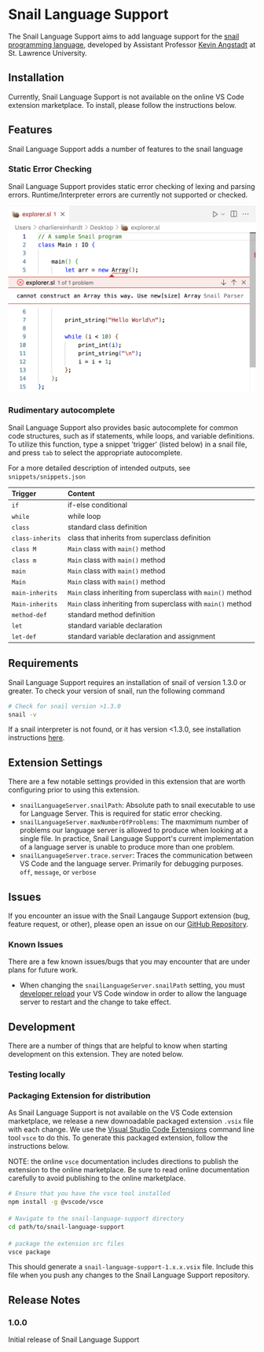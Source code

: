 # Snail Language Support

The Snail Language Support aims to add language support for the [snail programming language](https://snail-language.github.io/), developed by Assistant Professor [Kevin Angstadt](https://myslu.stlawu.edu/~kangstadt/) at St. Lawrence University. 

## Installation

Currently, Snail Language Support is not available on the online VS Code extension marketplace. To install, please follow the instructions below.

## Features

Snail Language Support adds a number of features to the snail language

### Static Error Checking

Snail Language Support provides static error checking of lexing and parsing errors. Runtime/Interpreter errors are currently not supported or checked.

![Static Error Checking](images/StaticErrorChecking.png)

### Rudimentary autocomplete

Snail Language Support also provides basic autocomplete for common code structures, such as if statements, while loops, and variable definitions. To utilize this function, type a snippet 'trigger' (listed below) in a snail file, and press `tab` to select the appropriate autocomplete.

For a more detailed description of intended outputs, see `snippets/snippets.json`

| Trigger | Content |
| :-- | :-- |
| `if` | if-else conditional |
| `while` | while loop |
| `class` | standard class definition |
| `class-inherits` | class that inherits from superclass definition |
| `class M` | `Main` class with `main()` method |
| `class m` | `Main` class with `main()` method |
| `main` | `Main` class with `main()` method |
| `Main` | `Main` class with `main()` method |
| `main-inherits` | `Main` class inheriting from superclass with `main()` method |
| `Main-inherits` | `Main` class inheriting from superclass with `main()` method |
| `method-def` | standard method definition |
| `let` | standard variable declaration |
| `let-def` | standard variable declaration and assignment |

## Requirements

Snail Language Support requires an installation of snail of version 1.3.0 or greater. To check your version of snail, run the following command

```bash
# Check for snail version >1.3.0
snail -v 
```

If a snail interpreter is not found, or it has version <1.3.0, see installation instructions [here](https://snail-language.github.io/downloads).

## Extension Settings

There are a few notable settings provided in this extension that are worth configuring prior to using this extension. 

* `snailLanguageServer.snailPath`: Absolute path to snail executable to use for Language Server. This is required for static error checking.
* `snailLanguageServer.maxNumberOfProblems`: The maxmimum number of problems our language server is allowed to produce when looking at a single file. In practice, Snail Language Support's current implementation of a language server is unable to produce more than one problem.
* `snailLanguageServer.trace.server`: Traces the communication between VS Code and the language server. Primarily for debugging purposes. `off`, `message`, or `verbose`

## Issues

If you encounter an issue with the Snail Langauge Support extension (bug, feature request, or other), please open an issue on our [GitHub Repository](https://github.com/snail-language/snail-language-support/issues). 

### Known Issues

There are a few known issues/bugs that you may encounter that are under plans for future work. 

* When changing the `snailLanguageServer.snailPath` setting, you must [developer reload](https://stackoverflow.com/questions/42002852/how-to-restart-vscode-after-editing-extensions-config#:~:text=Execute%20the%20workbench,reloadWindow%22%2C%0A%20%20%20%20%22when%22%3A%20%22editorTextFocus%22%0A%20%20%7D%0A%5D) your VS Code window in order to allow the language server to restart and the change to take effect. 

## Development

There are a number of things that are helpful to know when starting development on this extension. They are noted below.

### Testing locally

### Packaging Extension for distribution

As Snail Language Support is not available on the VS Code extension marketplace, we release a new downoadable packaged extension `.vsix` file with each change. We use the [Visual Studio Code Extensions](https://code.visualstudio.com/api/working-with-extensions/publishing-extension#vsce) command line tool `vsce` to do this. To generate this packaged extension, follow the instructions below.

NOTE: the online `vsce` documentation includes directions to publish the extension to the online marketplace. Be sure to read online documentation carefully to avoid publishing to the online marketplace.

```bash
# Ensure that you have the vsce tool installed
npm install -g @vscode/vsce

# Navigate to the snail-language-support directory
cd path/to/snail-language-support

# package the extension src files
vsce package
```

This should generate a `snail-language-support-1.x.x.vsix` file. Include this file when you push any changes to the Snail Language Support repository.

## Release Notes

### 1.0.0

Initial release of Snail Language Support